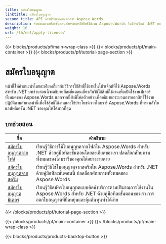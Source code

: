 ```yaml
---
title: สมัครใบอนุญาต
linktitle: สมัครใบอนุญาต
second_title: API การประมวลผลเอกสาร Aspose.Words
description: รับคำแนะนำทีละขั้นตอนสำหรับการใช้สิทธิ์ใช้งาน Aspose.Words ในโปรเจ็กต์ .NET ของคุณ ปฏิบัติตามขั้นตอนเพื่อเปิดใช้งานฟังก์ชันเต็มรูปแบบของไลบรารี Aspose.Words
weight: 10
url: /th/net/apply-license/
---
```


{{< blocks/products/pf/main-wrap-class >}}
{{< blocks/products/pf/main-container >}}
{{< blocks/products/pf/tutorial-page-section >}}

# สมัครใบอนุญาต


หน้านี้ให้คำแนะนำโดยละเอียดเกี่ยวกับวิธีการใช้สิทธิ์ใช้งานในโปรเจ็กต์ที่ใช้ Aspose.Words สำหรับ .NET บทช่วยสอนนี้จะอธิบายทีละขั้นตอนเกี่ยวกับวิธีใช้สิทธิ์ใช้งานเพื่อเปิดใช้งานฟีเจอร์ทั้งหมดของ Aspose.Words นอกจากนี้ยังมีโค้ดตัวอย่างเพื่ออธิบายกระบวนการออกสิทธิ์ใช้งาน ปฏิบัติตามคำแนะนำนี้เพื่อใช้สิทธิ์ใช้งานและใช้ประโยชน์จากไลบรารี Aspose.Words ที่ทรงพลังในแอปพลิเคชัน .NET ของคุณให้ได้มากที่สุด

 ## บทช่วยสอน
| ชื่อ | คำอธิบาย |
| --- | --- |
| [สมัครใบอนุญาตจากไฟล์](./apply-license-from-file/) | เรียนรู้วิธีการใช้ใบอนุญาตจากไฟล์ใน Aspose.Words สำหรับ .NET ด้วยคู่มือทีละขั้นตอนโดยละเอียดของเรา ปลดล็อกศักยภาพทั้งหมดของไลบรารีของคุณได้อย่างง่ายดาย |
| [สมัครใบอนุญาตจากสตรีม](./apply-license-from-stream/) | เรียนรู้วิธีใช้ใบอนุญาตจากสตรีมใน Aspose.Words สำหรับ .NET ด้วยคู่มือทีละขั้นตอนนี้ ปลดล็อกศักยภาพทั้งหมดของ Aspose.Words |
| [สมัครใบอนุญาตมิเตอร์](./apply-metered-license/) | เรียนรู้วิธีสมัครใบอนุญาตแบบคิดค่าบริการตามปริมาณการใช้งานใน Aspose.Words สำหรับ .NET ด้วยคู่มือทีละขั้นตอนของเรา การออกใบอนุญาตที่ยืดหยุ่นและคุ้มต้นทุนทำได้ง่าย |
{{< /blocks/products/pf/tutorial-page-section >}}

{{< /blocks/products/pf/main-container >}}
{{< /blocks/products/pf/main-wrap-class >}}

{{< blocks/products/products-backtop-button >}}
